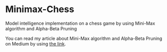 # Minimax-Chess
Model intelligence implementation on a chess game by using Mini-Max algorithm and Alpha-Beta Pruning

You can read my article about Mini-Max algorithm and Alpha-Beta Pruning on Medium by using <a href='https://medium.com/@yesyigitcan/acc8d6b88cb1?source=friends_link&sk=e0af960ea6ad1eed8a8a509cd60b7918'>the link</a>.
